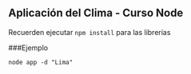 ## Aplicación del Clima - Curso Node


Recuerden ejecutar ```npm install``` para las librerías


###Ejemplo
```
node app -d "Lima"
```